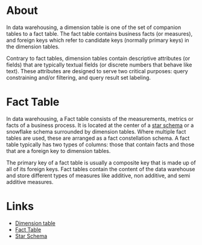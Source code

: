 # About

In data warehousing, a dimension table is one of the set of companion tables to a fact table.
The fact table contains business facts (or measures), and foreign keys which refer to candidate keys 
(normally primary keys) in the dimension tables.

Contrary to fact tables, dimension tables contain descriptive attributes (or fields) that are typically textual fields
(or discrete numbers that behave like text). These attributes are designed to serve two critical purposes: 
query constraining and/or filtering, and query result set labeling.

# Fact Table

In data warehousing, a Fact table consists of the measurements, metrics or facts of a business process. 
It is located at the center of a [star schema](https://en.wikipedia.org/wiki/Star_schema) or a snowflake schema surrounded by dimension tables. Where multiple 
fact tables are used, these are arranged as a fact constellation schema. A fact table typically has two types of columns: 
those that contain facts and those that are a foreign key to dimension tables. 

The primary key of a fact table is usually a composite key that is made up of all of its foreign keys. 
Fact tables contain the content of the data warehouse and store different types of measures like additive, 
non additive, and semi additive measures.

# Links

* [Dimension table](https://en.wikipedia.org/wiki/Dimension_(data_warehouse)#Dimension_table) 
* [Fact Table](https://en.wikipedia.org/wiki/Fact_table)
* [Star Schema](https://en.wikipedia.org/wiki/Star_schema)
